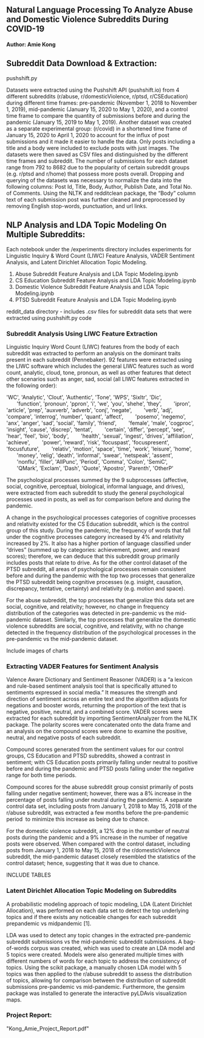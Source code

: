 ## Natural Language Processing To Analyze Abuse and Domestic Violence Subreddits During COVID-19

#### Author: Amie Kong

## Subreddit Data Download & Extraction:
pushshift.py

Datasets were extracted using the Pushshift API  (pushshift.io) from 4 different subreddits (r/abuse, r/domesticViolence, r/ptsd, r/CSEducation) during different time frames: pre-pandemic (November 1, 2018 to November 1, 2019), mid-pandemic (January 15, 2020 to May 1, 2020), and a control time frame to compare the quantity of submissions before and during the pandemic (January 15, 2019 to May 1, 2019). Another dataset was created as a separate experimental group: (r/covid) in a shortened time frame of January 15, 2020 to April 1, 2020 to account for the influx of post submissions and it made it easier to handle the data. Only posts including a title and a body were included to exclude posts with just images. The datasets were then saved as CSV files and distinguished by the different time frames and subreddit. The number of submissions for each dataset range from 792 to 8682 due to the popularity of certain subreddit groups (e.g. r/ptsd and r/home) that possess more posts overall. Dropping and querying of the datasets was necessary to normalize the data into the following columns: Post Id, Title, Body, Author, Publish Date, and Total No. of Comments. Using the NLTK and redditclean package, the “Body” column text of each submission post was further cleaned and preprocessed by removing English stop-words, punctuation, and url links.

## NLP Analysis and LDA Topic Modeling On Multiple Subreddits:

Each notebook under the /experiments directory includes experiments for Linguistic Inquiry & Word Count (LIWC) Feature Analysis, VADER Sentiment Analysis, and Latent Dirichlet Allocation Topic Modeling.

1. Abuse Subreddit Feature Analysis and LDA Topic Modeling.ipynb
2. CS Education Subreddit Feature Analysis and LDA Topic Modeling.ipynb
3. Domestic Violence Subreddit Feature Analysis and LDA Topic Modeling.ipynb
4. PTSD Subreddit Feature Analysis and LDA Topic Modeling.ipynb

reddit_data directory - includes .csv files for subreddit data sets that were extracted using pushshift.py code

### Subreddit Analysis Using LIWC Feature Extraction

Linguistic Inquiry Word Count (LIWC) features from the body of each subreddit was extracted to perform an analysis on the dominant traits present in each subreddit (Pennebaker). 92 features were extracted using the LIWC software which includes the general LIWC features such as word count, analytic, cloud, tone, pronoun, as well as other features that detect other scenarios such as anger, sad, social (all LIWC features extracted in the following order):

'WC', 'Analytic', 'Clout', 'Authentic', 'Tone', 'WPS', 'Sixltr', 'Dic',
       'function', 'pronoun', 'ppron', 'i', 'we', 'you', 'shehe', 'they',
       'ipron', 'article', 'prep', 'auxverb', 'adverb', 'conj', 'negate',
       'verb', 'adj', 'compare', 'interrog', 'number', 'quant', 'affect',
       'posemo', 'negemo', 'anx', 'anger', 'sad', 'social', 'family', 'friend',
       'female', 'male', 'cogproc', 'insight', 'cause', 'discrep', 'tentat',
       'certain', 'differ', 'percept', 'see', 'hear', 'feel', 'bio', 'body',
       'health', 'sexual', 'ingest', 'drives', 'affiliation', 'achieve',
       'power', 'reward', 'risk', 'focuspast', 'focuspresent', 'focusfuture',
       'relativ', 'motion', 'space', 'time', 'work', 'leisure', 'home',
       'money', 'relig', 'death', 'informal', 'swear', 'netspeak', 'assent',
       'nonflu', 'filler', 'AllPunc', 'Period', 'Comma', 'Colon', 'SemiC',
       'QMark', 'Exclam', 'Dash', 'Quote', 'Apostro', 'Parenth', 'OtherP'

The psychological processes summed by the 9 subprocesses (affective, social, cognitive, perceptual, biological, informal language, and drives), were extracted from each subreddit to study the general psychological processes used in posts, as well as for comparison before and during the pandemic. 

A change in the psychological processes categories of cognitive processes and relativity existed for the CS Education subreddit, which is the control group of this study. During the pandemic, the frequency of words that fall under the cognitive processes category increased by 4% and relativity increased by 2%. It also has a higher portion of language classified under “drives” (summed up by categories: achievement, power, and reward scores); therefore, we can deduce that this subreddit group primarily includes posts that relate to drive. As for the other control dataset of the PTSD subreddit, all areas of psychological processes remain consistent before and during the pandemic with the top two processes that generalize the PTSD subreddit being cognitive processes (e.g. insight, causation, discrepancy, tentative, certainty) and relativity (e.g. motion and space).

For the abuse subreddit, the top processes that generalize this data set are social, cognitive, and relativity; however, no change in frequency distribution of the categories was detected in pre-pandemic vs the mid-pandemic dataset. Similarly, the top processes that generalize the domestic violence subreddits are social, cognitive, and relativity, with no change detected in the frequency distribution of the psychological processes in the pre-pandemic vs the mid-pandemic dataset.

Include images of charts

### Extracting VADER Features for Sentiment Analysis

Valence Aware Dictionary and Sentiment Reasoner (VADER) is a “a lexicon and rule-based sentiment analysis tool that is specifically attuned to sentiments expressed in social media.” It measures the strength and direction of sentiment across an entire text and the algorithm adjusts for negations and booster words, returning the proportion of the text that is negative, positive, neutral, and a combined score. VADER scores were extracted for each subreddit by importing SentimentAnalyzer from the NLTK package. The polarity scores were concatenated onto the data frame and an analysis on the compound scores were done to examine the positive, neutral, and negative posts of each subreddit.

Compound scores generated from the sentiment values for our control groups, CS Education and PTSD subreddits, showed a contrast in sentiment; with CS Education posts primarily falling under neutral to positive before and during the pandemic and PTSD posts falling under the negative range for both time periods.

Compound scores for the abuse subreddit group consist primarily of posts falling under negative sentiment; however, there was a 8% increase in the percentage of posts falling under neutral during the pandemic. A separate control data set, including posts from January 1, 2018 to May 15, 2018 of the r/abuse subreddit, was extracted a few months before the pre-pandemic period  to minimize this increase as being due to chance.

For the domestic violence subreddit, a 12% drop in the number of neutral posts during the pandemic and a 9% increase in the number of negative posts were observed. When compared with the control dataset, including posts from January 1, 2018 to May 15, 2018 of the r/domesticViolence subreddit, the mid-pandemic dataset closely resembled the statistics of the control dataset; hence, suggesting that it was due to chance.

INCLUDE TABLES

### Latent Dirichlet Allocation Topic Modeling on Subreddits

A probabilistic modeling approach of topic modeling, LDA (Latent Dirichlet Allocation), was performed on each data set to detect the top underlying topics and if there exists any noticeable changes for each subreddit prepandemic vs midpandemic [1].

LDA was used to detect any topic changes in the extracted pre-pandemic subreddit submissions vs the mid-pandemic subreddit submissions. A bag-of-words corpus was created, which was used to create an LDA model and 5 topics were created. Models were also generated multiple times with different numbers of words for each topic to address the consistency of topics. Using the scikit package, a manually chosen LDA model with 5 topics was then applied to the r/abuse subreddit to assess the distribution of topics, allowing for comparison between the distribution of subreddit submissions pre-pandemic vs mid-pandemic. Furthermore, the gensim package was installed to generate the interactive pyLDAvis visualization maps.





### Project Report:
"Kong_Amie_Project_Report.pdf"
